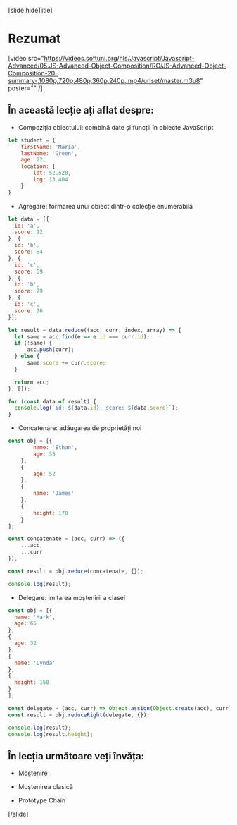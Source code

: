 [slide hideTitle]

# Rezumat

[video src="https://videos.softuni.org/hls/Javascript/Javascript-Advanced/05.JS-Advanced-Object-Composition/RO/JS-Advanced-Object-Composition-20-summary-,1080p,720p,480p,360p,240p,.mp4/urlset/master.m3u8" poster="" /]

## În această lecție ați aflat despre:

- Compoziția obiectului: combină date și funcții în obiecte JavaScript

```js
let student = {
    firstName: 'Maria',
    lastName: 'Green',
    age: 22,
    location: {
        lat: 52.520,
        lng: 13.404
    }
}
```

- Agregare: formarea unui obiect dintr-o colecție enumerabilă

```js live
let data = [{
  id: 'a',
  score: 12
}, {
  id: 'b',
  score: 84
}, {
  id: 'c',
  score: 59
}, {
  id: 'b',
  score: 79
}, {
  id: 'c',
  score: 26
}];

let result = data.reduce((acc, curr, index, array) => {
  let same = acc.find(e => e.id === curr.id);
  if (!same) {
      acc.push(curr);
  } else {
      same.score += curr.score;
  }

  return acc;
}, []);

for (const data of result) {
  console.log(`id: ${data.id}, score: ${data.score}`);
}
```

- Concatenare: adăugarea de proprietăți noi

```js live
const obj = [{
        name: 'Ethan',
        age: 35
    },
    {
        age: 52
    },
    {
        name: 'James'
    },
    {
        height: 170
    }
];

const concatenate = (acc, curr) => ({
    ...acc,
    ...curr
});

const result = obj.reduce(concatenate, {});

console.log(result);
```

- Delegare: imitarea moștenirii a clasei

```js live
const obj = [{
  name: 'Mark',
  age: 65
},
{
  age: 32
},
{
  name: 'Lynda'
},
{
  height: 150
}
];

const delegate = (acc, curr) => Object.assign(Object.create(acc), curr);
const result = obj.reduceRight(delegate, {});

console.log(result);
console.log(result.height);
```

## În lecția următoare veți învăța:

- Moștenire

- Moștenirea clasică

- Prototype Chain

[/slide]
